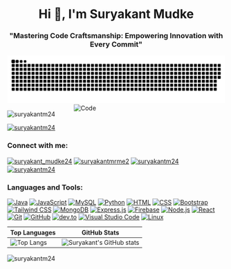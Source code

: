 

<h1 align="center">Hi 👋, I'm Suryakant Mudke</h1>
<h3 align="center">"Mastering Code Craftsmanship: Empowering Innovation with Every Commit"</h3>


![Snake animation](https://github.com/SuryakantM24/SuryakantM24/blob/output/github-contribution-grid-snake.svg)
<img align="right" width="350"  src="https://camo.githubusercontent.com/e20822b4282c07ffd010cd05f855a6561d3b62358ca9e607e4901288dd748fcb/68747470733a2f2f63646e2e6472696262626c652e636f6d2f75736572732f323133313939332f73637265656e73686f74732f343934383733362f74686f75676874776f726b732d6769665f6472696262626c652e676966" alt="Code">
<p align="left"> <img src="https://komarev.com/ghpvc/?username=suryakantm24&label=Profile%20views&color=0e75b6&style=flat" alt="suryakantm24" /> </p>

<p align="left"> <a href="https://github.com/ryo-ma/github-profile-trophy"><img  src="https://github-profile-trophy.vercel.app/?username=suryakantm24&theme=darkhub" alt="suryakantm24" width="50%" /></a> </p>

<!--### Blogs posts-->
<!-- BLOG-POST-LIST:START -->
<!-- BLOG-POST-LIST:END -->

<h3 align="left">Connect with me:</h3>
<p align="left">
<a href="https://www.leetcode.com/suryakant_mudke24" target="blank"><img align="center" src="https://raw.githubusercontent.com/rahuldkjain/github-profile-readme-generator/master/src/images/icons/Social/leet-code.svg" alt="suryakant_mudke24" height="30" width="40" /></a>  
<a href="https://auth.geeksforgeeks.org/user/suryakantmrme2" target="blank"><img align="center" src="https://raw.githubusercontent.com/rahuldkjain/github-profile-readme-generator/master/src/images/icons/Social/geeks-for-geeks.svg" alt="suryakantmrme2" height="30" width="40" /></a>
<a href="https://dev.to/suryakantm24" target="_blank">
  <img align="center" src="https://skillicons.dev/icons?i=devto" alt="suryakantm24" height="35" width="40" />
</a>
<a href="https://www.linkedin.com/in/suryakantm24/" target="_blank">
  <img align="center" src="https://skillicons.dev/icons?i=linkedin" alt="suryakantm24" height="35" width="40" />
</a>



</p>

<h3 align="left">Languages and Tools:</h3>

[![Java](https://skillicons.dev/icons?i=java)](https://www.java.com)
[![JavaScript](https://skillicons.dev/icons?i=js)](https://developer.mozilla.org/en-US/docs/Web/JavaScript)
[![MySQL](https://skillicons.dev/icons?i=mysql)](https://www.mysql.com)
[![Python](https://skillicons.dev/icons?i=py)](https://www.python.org)
[![HTML](https://skillicons.dev/icons?i=html)](https://www.w3schools.com/html/)
[![CSS](https://skillicons.dev/icons?i=css)](https://www.w3schools.com/css/)
[![Bootstrap](https://skillicons.dev/icons?i=bootstrap)](https://getbootstrap.com)
[![Tailwind CSS](https://skillicons.dev/icons?i=tailwind)](https://tailwindcss.com)
[![MongoDB](https://skillicons.dev/icons?i=mongodb)](https://www.mongodb.com)
[![Express.js](https://skillicons.dev/icons?i=express)](https://expressjs.com)
[![Firebase](https://skillicons.dev/icons?i=firebase)](https://firebase.google.com)
[![Node.js](https://skillicons.dev/icons?i=nodejs)](https://nodejs.org)
[![React](https://skillicons.dev/icons?i=react)](https://reactjs.org)
[![Git](https://skillicons.dev/icons?i=git)](https://git-scm.com)
[![GitHub](https://skillicons.dev/icons?i=github)](https://github.com)
[![dev.to](https://skillicons.dev/icons?i=devto)](https://dev.to)
[![Visual Studio Code](https://skillicons.dev/icons?i=vscode)](https://code.visualstudio.com)
[![Linux](https://skillicons.dev/icons?i=linux)](https://www.linux.org)


| Top Languages                                               | GitHub Stats                                               |
| ----------------------------------------------------------- | ---------------------------------------------------------- |
| ![Top Langs](https://github-readme-stats.vercel.app/api/top-langs/?username=SuryakantM24&layout=compact&&theme=radical)| ![Suryakant's GitHub stats](https://github-readme-stats.vercel.app/api?username=SuryakantM24&theme=radical)|

<p><img align="center" src="https://github-readme-streak-stats.herokuapp.com/?user=suryakantm24&theme=radical" alt="suryakantm24" /></p>
